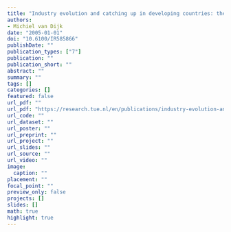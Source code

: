 ```yaml
---
title: "Industry evolution and catching up in developing countries: the case of the Indonesian pulp and paper industry"
authors: 
- Michiel van Dijk
date: "2005-01-01"
doi: "10.6100/IR585866"
publishDate: ""
publication_types: ["7"]
publication: ""
publication_short: ""
abstract: ""
summary: ""
tags: []
categories: []
featured: false
url_pdf: ""
url_pdf: "https://research.tue.nl/en/publications/industry-evolution-and-catch-up-the-case-of-the-indonesian-pulp-a"
url_code: ""
url_dataset: ""
url_poster: ""
url_preprint: ""
url_project: ""
url_slides: ""
url_source: ""
url_video: ""
image: 
  caption: ""
placement: ""
focal_point: ""
preview_only: false
projects: []
slides: []
math: true
highlight: true
---
```

